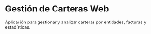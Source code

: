 # Gestión de Carteras Web
Aplicación para gestionar y analizar carteras por entidades, facturas y estadísticas.
